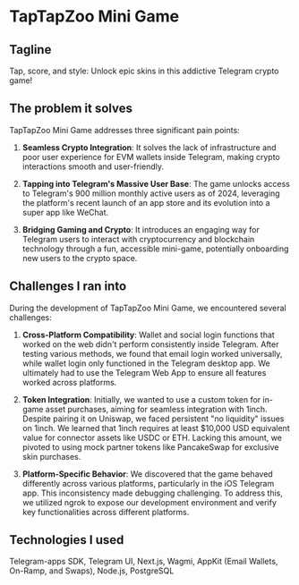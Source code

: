 # TapTapZoo Mini Game

## Tagline

Tap, score, and style: Unlock epic skins in this addictive Telegram crypto game!

## The problem it solves

TapTapZoo Mini Game addresses three significant pain points:

1. **Seamless Crypto Integration**: It solves the lack of infrastructure and poor user experience for EVM wallets inside Telegram, making crypto interactions smooth and user-friendly.

2. **Tapping into Telegram's Massive User Base**: The game unlocks access to Telegram's 900 million monthly active users as of 2024, leveraging the platform's recent launch of an app store and its evolution into a super app like WeChat.

3. **Bridging Gaming and Crypto**: It introduces an engaging way for Telegram users to interact with cryptocurrency and blockchain technology through a fun, accessible mini-game, potentially onboarding new users to the crypto space.

## Challenges I ran into

During the development of TapTapZoo Mini Game, we encountered several challenges:

1. **Cross-Platform Compatibility**: Wallet and social login functions that worked on the web didn't perform consistently inside Telegram. After testing various methods, we found that email login worked universally, while wallet login only functioned in the Telegram desktop app. We ultimately had to use the Telegram Web App to ensure all features worked across platforms.

2. **Token Integration**: Initially, we wanted to use a custom token for in-game asset purchases, aiming for seamless integration with 1inch. Despite pairing it on Uniswap, we faced persistent "no liquidity" issues on 1inch. We learned that 1inch requires at least $10,000 USD equivalent value for connector assets like USDC or ETH. Lacking this amount, we pivoted to using mock partner tokens like PancakeSwap for exclusive skin purchases.

3. **Platform-Specific Behavior**: We discovered that the game behaved differently across various platforms, particularly in the iOS Telegram app. This inconsistency made debugging challenging. To address this, we utilized ngrok to expose our development environment and verify key functionalities across different platforms.

## Technologies I used

Telegram-apps SDK, Telegram UI, Next.js, Wagmi, AppKit (Email Wallets, On-Ramp, and Swaps), Node.js, PostgreSQL
